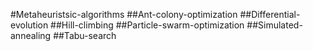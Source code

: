 #Metaheuristsic-algorithms
##Ant-colony-optimization
##Differential-evolution
##Hill-climbing
##Particle-swarm-optimization
##Simulated-annealing
##Tabu-search
